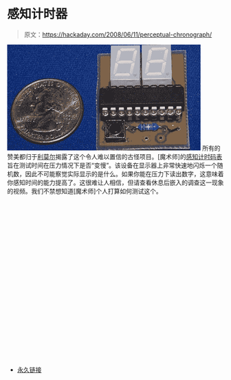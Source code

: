 # 感知计时器

> 原文：<https://hackaday.com/2008/06/11/perceptual-chronograph/>

![](img/199ecc90c78a3322fa6d354dc09476f4.png)
所有的赞美都归于[利莫尔](http://www.ladyada.net/rant/2008/06/diy-perceptual-chronometer/)揭露了这个令人难以置信的古怪项目。[魔术师]的[感知计时码表](http://ladyada.net/forums/viewtopic.php?t=6119)旨在测试时间在压力情况下是否“变慢”。该设备在显示器上非常快速地闪烁一个随机数，因此不可能察觉实际显示的是什么。如果你能在压力下读出数字，这意味着你感知时间的能力提高了。这很难让人相信，但请查看休息后嵌入的调查这一现象的视频。我们不禁想知道[魔术师]个人打算如何测试这个。

<object width="450" height="364"><param name="movie" value="http://www.youtube.com/v/RjlpamhrId8&amp;hl=en&amp;rel=0&amp;color1=0x3a3a3a&amp;color2=0x999999"></object>

*   [永久链接](http://ladyada.net/forums/viewtopic.php?t=6119)